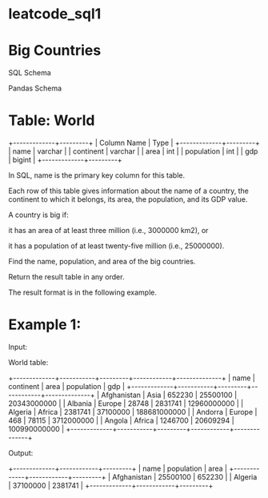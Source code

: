 # leatcode_sql1

# Big Countries

SQL Schema


Pandas Schema


# Table: World

+-------------+---------+
| Column Name | Type    |
+-------------+---------+
| name        | varchar |
| continent   | varchar |
| area        | int     |
| population  | int     |
| gdp         | bigint  |
+-------------+---------+


In SQL, name is the primary key column for this table.


Each row of this table gives information about the name of a country, the continent to which it belongs, its area, the population, and its GDP value.
 

A country is big if:


it has an area of at least three million (i.e., 3000000 km2), or



it has a population of at least twenty-five million (i.e., 25000000).



Find the name, population, and area of the big countries.


Return the result table in any order.


The result format is in the following example.

 

# Example 1:


Input: 


World table:






+-------------+-----------+---------+------------+--------------+
| name        | continent | area    | population | gdp          |
+-------------+-----------+---------+------------+--------------+
| Afghanistan | Asia      | 652230  | 25500100   | 20343000000  |
| Albania     | Europe    | 28748   | 2831741    | 12960000000  |
| Algeria     | Africa    | 2381741 | 37100000   | 188681000000 |
| Andorra     | Europe    | 468     | 78115      | 3712000000   |
| Angola      | Africa    | 1246700 | 20609294   | 100990000000 |
+-------------+-----------+---------+------------+--------------+






Output: 




+-------------+------------+---------+
| name        | population | area    |
+-------------+------------+---------+
| Afghanistan | 25500100   | 652230  |
| Algeria     | 37100000   | 2381741 |
+-------------+------------+---------+
